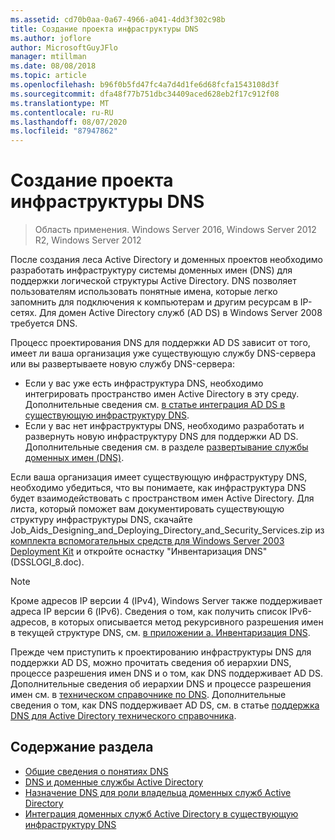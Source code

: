 ```yaml
---
ms.assetid: cd70b0aa-0a67-4966-a041-4dd3f302c98b
title: Создание проекта инфраструктуры DNS
ms.author: joflore
author: MicrosoftGuyJFlo
manager: mtillman
ms.date: 08/08/2018
ms.topic: article
ms.openlocfilehash: b96f0b5fd47fc4a7d4d1fe6d68fcfa1543108d3f
ms.sourcegitcommit: dfa48f77b751dbc34409aced628eb2f17c912f08
ms.translationtype: MT
ms.contentlocale: ru-RU
ms.lasthandoff: 08/07/2020
ms.locfileid: "87947862"
---
```

# <a name="creating-a-dns-infrastructure-design"></a>Создание проекта инфраструктуры DNS

> Область применения. Windows Server 2016, Windows Server 2012 R2, Windows Server 2012

После создания леса Active Directory и доменных проектов необходимо разработать инфраструктуру системы доменных имен (DNS) для поддержки логической структуры Active Directory. DNS позволяет пользователям использовать понятные имена, которые легко запомнить для подключения к компьютерам и другим ресурсам в IP-сетях. Для домен Active Directory служб (AD DS) в Windows Server 2008 требуется DNS.

Процесс проектирования DNS для поддержки AD DS зависит от того, имеет ли ваша организация уже существующую службу DNS-сервера или вы развертываете новую службу DNS-сервера:

- Если у вас уже есть инфраструктура DNS, необходимо интегрировать пространство имен Active Directory в эту среду. Дополнительные сведения см. [в статье интеграция AD DS в существующую инфраструктуру DNS](../../ad-ds/plan/Integrating-AD-DS-into-an-Existing-DNS-Infrastructure.md).
- Если у вас нет инфраструктуры DNS, необходимо разработать и развернуть новую инфраструктуру DNS для поддержки AD DS. Дополнительные сведения см. в разделе [развертывание службы доменных имен (DNS)](/previous-versions/windows/it-pro/windows-server-2003/cc780661(v=ws.10)).

Если ваша организация имеет существующую инфраструктуру DNS, необходимо убедиться, что вы понимаете, как инфраструктура DNS будет взаимодействовать с пространством имен Active Directory. Для листа, который поможет вам документировать существующую структуру инфраструктуры DNS, скачайте Job_Aids_Designing_and_Deploying_Directory_and_Security_Services.zip из [комплекта вспомогательных средств для Windows Server 2003 Deployment Kit](https://microsoft.com/download/details.aspx?id=9608) и откройте оснастку "Инвентаризация DNS" (DSSLOGI_8.doc).

> [!NOTE]
> Кроме адресов IP версии 4 (IPv4), Windows Server также поддерживает адреса IP версии 6 (IPv6). Сведения о том, как получить список IPv6-адресов, в которых описывается метод рекурсивного разрешения имен в текущей структуре DNS, см. [в приложении a. Инвентаризация DNS](../../ad-ds/plan/Appendix-A--DNS-Inventory.md).

Прежде чем приступить к проектированию инфраструктуры DNS для поддержки AD DS, можно прочитать сведения об иерархии DNS, процессе разрешения имен DNS и о том, как DNS поддерживает AD DS. Дополнительные сведения об иерархии DNS и процессе разрешения имен см. в [техническом справочнике по DNS](/previous-versions/windows/it-pro/windows-server-2003/cc779926(v=ws.10)). Дополнительные сведения о том, как DNS поддерживает AD DS, см. в статье [поддержка DNS для Active Directory технического справочника](/previous-versions/windows/it-pro/windows-server-2003/cc781627(v=ws.10)).

## <a name="in-this-section"></a>Содержание раздела

- [Общие сведения о понятиях DNS](../../ad-ds/plan/Reviewing-DNS-Concepts.md)
- [DNS и доменные службы Active Directory](../../ad-ds/plan/DNS-and-AD-DS.md)
- [Назначение DNS для роли владельца доменных служб Active Directory](../../ad-ds/deploy/Assigning-the-DNS-for-AD-DS-Owner-Role.md)
- [Интеграция доменных служб Active Directory в существующую инфраструктуру DNS](../../ad-ds/plan/../../ad-ds/plan/Integrating-AD-DS-into-an-Existing-DNS-Infrastructure.md)

